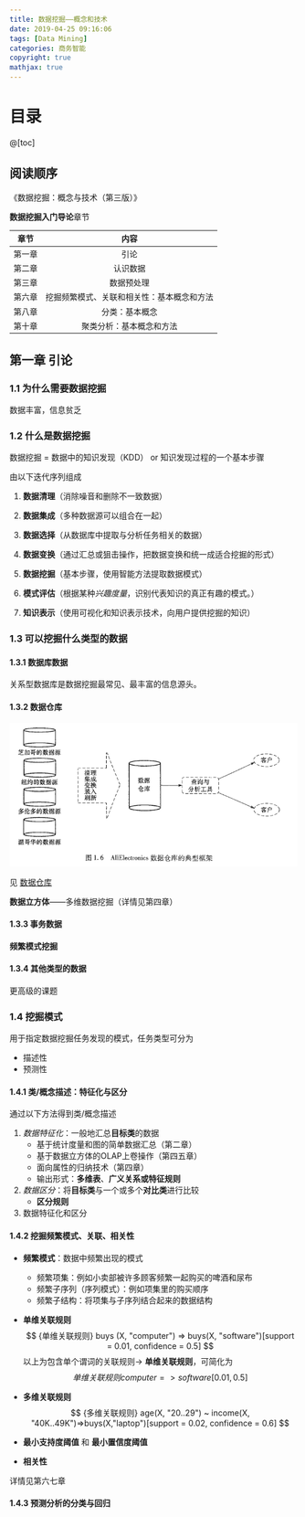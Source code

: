 ```yaml
---
title: 数据挖掘——概念和技术
date: 2019-04-25 09:16:06
tags: [Data Mining]
categories: 商务智能
copyright: true
mathjax: true
---
```



# 目录

@[toc]



## 阅读顺序

《数据挖掘：概念与技术（第三版）》

**数据挖掘入门导论**章节

|  章节  |                    内容                    |
| :----: | :----------------------------------------: |
| 第一章 |                    引论                    |
| 第二章 |                  认识数据                  |
| 第三章 |                 数据预处理                 |
| 第六章 | 挖掘频繁模式、关联和相关性：基本概念和方法 |
| 第八章 |               分类：基本概念               |
| 第十章 |          聚类分析：基本概念和方法          |



## 第一章 引论

### 1.1 为什么需要数据挖掘

数据丰富，信息贫乏



### 1.2 什么是数据挖掘

数据挖掘 = 数据中的知识发现（KDD） or  知识发现过程的一个基本步骤



由以下迭代序列组成

1. **数据清理**（消除噪音和删除不一致数据）

2. **数据集成**（多种数据源可以组合在一起）

   [^]: 流行趋势是将数据清理和数据集成作为预处理步骤执行，结果数据存放在数据仓库中

3. **数据选择**（从数据库中提取与分析任务相关的数据）

4. **数据变换**（通过汇总或狙击操作，把数据变换和统一成适合挖掘的形式）

5. **数据挖掘**（基本步骤，使用智能方法提取数据模式）

6. **模式评估**（根据某种*兴趣度量*，识别代表知识的真正有趣的模式。）

7. **知识表示**（使用可视化和知识表示技术，向用户提供挖掘的知识）



### 1.3 可以挖掘什么类型的数据

#### 1.3.1 数据库数据

关系型数据库是数据挖掘最常见、最丰富的信息源头。

#### 1.3.2 数据仓库

![](https://raw.githubusercontent.com/ShortPupil/ShortPupil.github.io/hexo/source/_posts/pictures/截图20190425095053.png)

见	[数据仓库](http://songzi.info/tags/Data-Warehouse/)

**数据立方体**——多维数据挖掘（详情见第四章）

#### 1.3.3 事务数据

**频繁模式挖掘**

#### 1.3.4 其他类型的数据

更高级的课题



### 1.4 挖掘模式

用于指定数据挖掘任务发现的模式，任务类型可分为

- 描述性
- 预测性



#### 1.4.1 类/概念描述：特征化与区分

通过以下方法得到类/概念描述

1. *数据特征化*：一般地汇总**目标类**的数据
   - 基于统计度量和图的简单数据汇总（第二章）
   - 基于数据立方体的OLAP上卷操作（第四五章）
   - 面向属性的归纳技术（第四章）
   - 输出形式：**多维表**、**广义关系或特征规则**
2. *数据区分*：将**目标类**与一个或多个**对比类**进行比较
   - **区分规则**
3. 数据特征化和区分



#### 1.4.2 挖掘频繁模式、关联、相关性

- **频繁模式**：数据中频繁出现的模式

  - 频繁项集：例如小卖部被许多顾客频繁一起购买的啤酒和尿布
  - 频繁子序列（序列模式）：例如项集里的购买顺序
  - 频繁子结构：将项集与子序列结合起来的数据结构

- **单维关联规则**
  $$ {单维关联规则}
  buys (X, "computer") => buys(X, "software")[support = 0.01, confidence = 0.5]
  $$
  以上为包含单个谓词的关联规则-> **单维关联规则**，可简化为
  $$ {单维关联规则}
  computer=>software[0.01, 0.5]
  $$



- **多维关联规则**
  $$ {多维关联规则}
  age(X, "20..29") ~ income(X, "40K..49K")=>buys(X,"laptop")[support = 0.02, confidence = 0.6]
  $$

- **最小支持度阈值** 和 **最小置信度阈值**

- **相关性**

详情见第六七章



#### 1.4.3 预测分析的分类与回归

